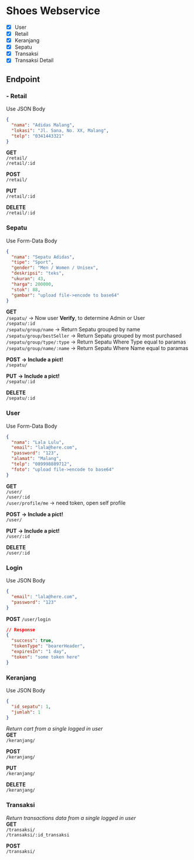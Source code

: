 # Shoes Webservice

- [x] User
- [x] Retail
- [x] Keranjang
- [x] Sepatu
- [x] Transaksi
- [x] Transaksi Detail

## Endpoint

### - Retail

Use JSON Body

```json
{
  "nama": "Adidas Malang",
  "lokasi": "Jl. Sana, No. XX, Malang",
  "telp": "0341443321"
}
```

**GET**  
`/retail/`  
`/retail/:id`

**POST**  
`/retail/`

**PUT**  
`/retail/:id`

**DELETE**  
`/retail/:id`

### Sepatu

Use Form-Data Body

```json
{
  "nama": "Sepatu Adidas",
  "tipe": "Sport",
  "gender": "Men / Women / Unisex",
  "deskripsi": "teks",
  "ukuran": 43,
  "harga": 200000,
  "stok": 88,
  "gambar": "upload file->encode to base64"
}
```

**GET**  
`/sepatu/` -> Now user **Verify**, to determine Admin or User  
`/sepatu/:id`  
`/sepatu/group/name` -> Return Sepatu grouped by name  
`/sepatu/group/bestSeller` -> Return Sepatu grouped by most purchased  
`/sepatu/group/type/:type` -> Return Sepatu Where Type equal to paramas  
`/sepatu/group/name/:name` -> Return Sepatu Where Name equal to paramas

**POST** **-> Include a pict!**  
`/sepatu/`

**PUT** **-> Include a pict!**  
`/sepatu/:id`

**DELETE**  
`/sepatu/:id`

### User

Use Form-Data Body

```json
{
  "nama": "Lala Lulu",
  "email": "lala@here.com",
  "password": "123",
  "alamat": "Malang",
  "telp": "089998889712",
  "foto": "upload file->encode to base64"
}
```

**GET**  
`/user/`  
`/user/:id`  
`/user/profile/me` -> need token, open self profile

**POST** **-> Include a pict!**  
`/user/`

**PUT** **-> Include a pict!**  
`/user/:id`

**DELETE**  
`/user/:id`

### Login

Use JSON Body

```json
{
  "email": "lala@here.com",
  "password": "123"
}
```

**POST**
`/user/login`

```json
// Response
{
  "success": true,
  "tokenType": "bearerHeader",
  "expiresIn": "1 day",
  "token": "some token here"
}
```

### Keranjang

Use JSON Body

```json
{
  "id_sepatu": 1,
  "jumlah": 1
}
```

_Return cart from a single logged in user_  
**GET**  
`/keranjang/`

**POST**  
`/keranjang/`

**PUT**  
`/keranjang/`

**DELETE**  
`/keranjang/`

### Transaksi

_Return transactions data from a single logged in user_  
**GET**  
`/transaksi/`  
`/transaksi/:id_transaksi`

**POST**  
`/transaksi/`
